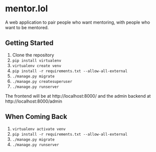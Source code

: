 # mentor.lol

A web application to pair people who want mentoring, with people who want to be mentored.

## Getting Started

1. Clone the repository
2. `pip install virtualenv`
3. `virtualenv create venv`
4. `pip install -r requirements.txt --allow-all-external`
3. `./manage.py migrate`
4. `./manage.py createsuperuser`
5. `./manage.py runserver`

The frontend will be at http://localhost:8000/ and the admin backend at http://localhost:8000/admin

## When Coming Back

1. `virtualenv activate venv`
2. `pip install -r requirements.txt --allow-all-external`
3. `./manage.py migrate`
4. `./manage.py runserver`
